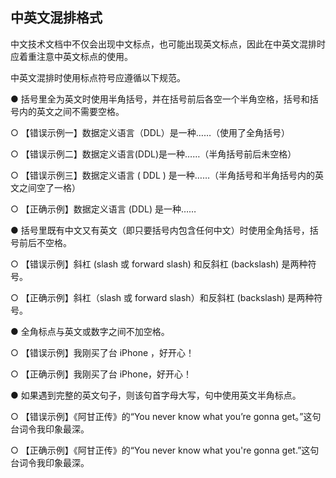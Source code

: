 ## 中英文混排格式

中文技术文档中不仅会出现中文标点，也可能出现英文标点，因此在中英文混排时应着重注意中英文标点的使用。

中英文混排时使用标点符号应遵循以下规范。

●   括号里全为英文时使用半角括号，并在括号前后各空一个半角空格，括号和括号内的英文之间不需要空格。

○   【错误示例一】数据定义语言（DDL）是一种……（使用了全角括号）

○   【错误示例二】数据定义语言(DDL)是一种……（半角括号前后未空格）

○   【错误示例三】数据定义语言 ( DDL ) 是一种……（半角括号和半角括号内的英文之间空了一格）

○   【正确示例】数据定义语言 (DDL) 是一种……

●   括号里既有中文又有英文（即只要括号内包含任何中文）时使用全角括号，括号前后不空格。

○   【错误示例】斜杠 (slash 或 forward slash) 和反斜杠 (backslash) 是两种符号。

○   【正确示例】斜杠（slash 或 forward slash）和反斜杠 (backslash) 是两种符号。

●   全角标点与英文或数字之间不加空格。

○   【错误示例】我刚买了台 iPhone ，好开心！

○   【正确示例】我刚买了台 iPhone，好开心！

●   如果遇到完整的英文句子，则该句首字母大写，句中使用英文半角标点。

○   【错误示例】《阿甘正传》的“You never know what you’re gonna get。”这句台词令我印象最深。

○   【正确示例】《阿甘正传》的“You never know what you're gonna get.”这句台词令我印象最深。